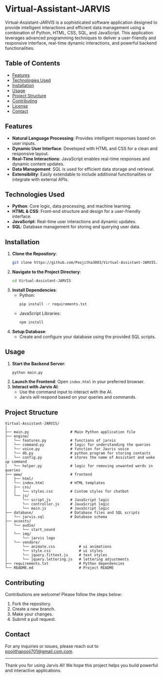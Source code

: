 # Virtual-Assistant-JARVIS

Virtual-Assistant-JARVIS is a sophisticated software application designed to provide intelligent interactions and efficient data management using a combination of Python, HTML, CSS, SQL, and JavaScript. This application leverages advanced programming techniques to deliver a user-friendly and responsive interface, real-time dynamic interactions, and powerful backend functionalities.

## Table of Contents

- [Features](#features)
- [Technologies Used](#technologies-used)
- [Installation](#installation)
- [Usage](#usage)
- [Project Structure](#project-structure)
- [Contributing](#contributing)
- [License](#license)
- [Contact](#contact)

## Features

- **Natural Language Processing**: Provides intelligent responses based on user inputs.
- **Dynamic User Interface**: Developed with HTML and CSS for a clean and responsive layout.
- **Real-Time Interactions**: JavaScript enables real-time responses and dynamic content updates.
- **Data Management**: SQL is used for efficient data storage and retrieval.
- **Extensibility**: Easily extendable to include additional functionalities or integrate with external APIs.

## Technologies Used

- **Python**: Core logic, data processing, and machine learning.
- **HTML & CSS**: Front-end structure and design for a user-friendly interface.
- **JavaScript**: Real-time user interactions and dynamic updates.
- **SQL**: Database management for storing and querying user data.

## Installation

1. **Clone the Repository**:
   ```bash
   git clone https://github.com/Poojitha3003/Virtual-Assistant-JARVIS.git
   ```
2. **Navigate to the Project Directory**:
   ```bash
   cd Virtual-Assistant-JARVIS
   ```
3. **Install Dependencies**:
   - Python:
     ```bash
     pip install -r requirements.txt
     ```
   - JavaScript Libraries:
     ```bash
     npm install
     ```
4. **Setup Database**:
   - Create and configure your database using the provided SQL scripts.

## Usage

1. **Start the Backend Server**:
   ```bash
   python main.py
   ```
2. **Launch the Frontend**:
   Open `index.html` in your preferred browser.
3. **Interact with Jarvis AI**:
   - Use the command input to interact with the AI.
   - Jarvis will respond based on your queries and commands.

## Project Structure

```
Virtual-Assistant-JARVIS/
│
├── main.py                   # Main Python application file
├── engine/               
│   └── features.py           # functions of jarvis
│   └── command.py            # logic for understanding the queries
│   └── voice.py              # function for Javris voice
│   └── db.py                 # python program for storing contacts
│   └── config.py             # stores the name of Assistant and wake up command
│   └── helper.py             # logic for removing unwanted words in queries
├── www/                      # frontend
│   ├── html/
│   └── index.html            # HTML templates
│   ├── css/
│   │   └── styles.css        # Custom styles for chatbot
│   └── js/
│       └── script.js         # JavaScript logic
│       └── controller.js     # JavaScript logic
│       └── main.js           # JavaScript logic
├── database/                 # Database files and SQL scripts
│   └── jarvis.sql            # Database schema
├── assests/              
│   └── audio/
│       └── start_sound
│   └── img/
│       └── jarvis logo
│   └── vendore/
│       └── animate.css           # ui animations
│       └── style.css             # ui styles
│       └── jquery.fittext.js     # text styles
│       └── jquery.lettering.js   # lettering adjustments
├── requirements.txt              # Python dependencies
└── README.md                     # Project README
```

## Contributing

Contributions are welcome! Please follow the steps below:

1. Fork the repository.
2. Create a new branch.
3. Make your changes.
4. Submit a pull request.

## Contact

For any inquiries or issues, please reach out to [poojithapooji701@gmail.com.com](mailto:poojithapooji701@gmail.com).

---

Thank you for using Jarvis AI! We hope this project helps you build powerful and interactive applications.
